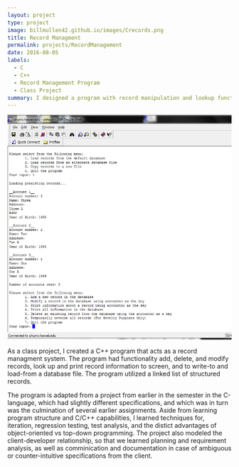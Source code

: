 ```yaml
---
layout: project
type: project
image: billmullen42.github.io/images/Crecords.png
title: Record Managment
permalink: projects/RecordManagement
date: 2016-08-05
labels:
  - C
  - C++
  - Record Management Program
  - Class Project
summary: I designed a program with record manipulation and lookup functionality in C++.
---
```


<img class="ui medium right floated rounded image" src="/images/Crecords.png">

As a class project, I created a C++ program that acts as a record managment system. The program had functionality add, delete, and modify records, look up and print record information to screen, and to write-to and load-from a database file. The program utilized a linked list of structured records.

The program is adapted from a project from earlier in the semester in the C-language, which had slightly different specifications, and which was in turn was the culmination of several earlier assignments. Aside from learning program structure and C/C++ capabilities, I learned techniques for, iteration, regression testing, test analysis, and the distict advantages of object-oriented vs top-down programming. The project also modeled the client-developer relationship, so that we learned planning and requirement analysis, as well as comminication and documentation in case of ambiguous or counter-intuitive specifications from the client.
